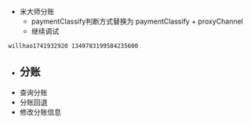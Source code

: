 - 米大师分账
	- paymentClassify判断方式替换为 paymentClassify + proxyChannel
	- 继续调试
```
willhao1741932920 1349783199584235600
```


- 分账
	- 
- 查询分账
- 分账回退
- 修改分账信息